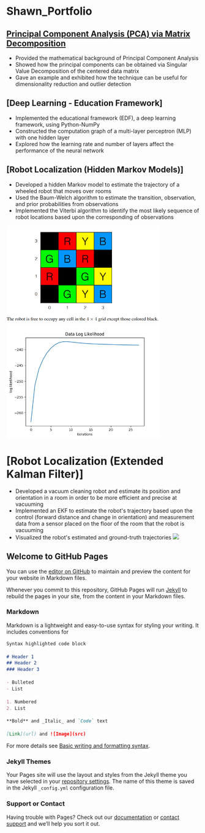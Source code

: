 # Shawn_Portfolio

## [Principal Component Analysis (PCA) via Matrix Decomposition](https://github.com/longxiangdai/Shawn-Portfolio/blob/main/PCA%20via%20Matrix%20Decomposition/Principal%20Component%20Analysis%20(PCA)%20via%20Matrix%20Decomposition.ipynb)
- Provided the mathematical background of Principal Component Analysis
- Showed how the principal components can be obtained via Singular Value Decomposition of the centered data matrix
- Gave an example and exhibited how the technique can be useful for dimensionality reduction and outlier detection

## [Deep Learning - Education Framework]
- Implemented the educational framework (EDF), a deep learning framework, using Python-NumPy
- Constructed the computation graph of a multi-layer perceptron (MLP) with one hidden layer
- Explored how the learning rate and number of layers affect the performance of the neural network

## [Robot Localization (Hidden Markov Models)]
- Developed a hidden Markov model to estimate the trajectory of a wheeled robot that moves over rooms
- Used the Baum-Welch algorithm to estimate the transition, observation, and prior probabilities from observations
- Implemented the Viterbi algorithm to identify the most likely sequence of robot locations based upon the corresponding of observations

<img src="https://github.com/longxiangdai/Shawn-Portfolio/blob/main/Images/HMM%20robot%20localization.PNG" width="400"/> <img src="https://github.com/longxiangdai/Shawn-Portfolio/blob/main/Images/HMM%20robot%20localization%20Data%20Log%20Likelihood.png" width="400"/>

# [Robot Localization (Extended Kalman Filter)]
- Developed a vacuum cleaning robot and estimate its position and orientation in a room in order to be more efficient and precise at vacuuming
- Implemented an EKF to estimate the robot's trajectory based upon the control (forward distance and change in orientation) and measurement data from a sensor placed on the floor of the room that the robot is vacuuming
- Visualized the robot's estimated and ground-truth trajectories
![]("https://github.com/longxiangdai/Shawn-Portfolio/blob/main/Images/EKF%20robot.png")
## Welcome to GitHub Pages

You can use the [editor on GitHub](https://github.com/longxiangdai/Shawn-Portfolio/edit/gh-pages/index.md) to maintain and preview the content for your website in Markdown files.

Whenever you commit to this repository, GitHub Pages will run [Jekyll](https://jekyllrb.com/) to rebuild the pages in your site, from the content in your Markdown files.

### Markdown

Markdown is a lightweight and easy-to-use syntax for styling your writing. It includes conventions for

```markdown
Syntax highlighted code block

# Header 1
## Header 2
### Header 3

- Bulleted
- List

1. Numbered
2. List

**Bold** and _Italic_ and `Code` text

[Link](url) and ![Image](src)
```

For more details see [Basic writing and formatting syntax](https://docs.github.com/en/github/writing-on-github/getting-started-with-writing-and-formatting-on-github/basic-writing-and-formatting-syntax).

### Jekyll Themes

Your Pages site will use the layout and styles from the Jekyll theme you have selected in your [repository settings](https://github.com/longxiangdai/Shawn-Portfolio/settings/pages). The name of this theme is saved in the Jekyll `_config.yml` configuration file.

### Support or Contact

Having trouble with Pages? Check out our [documentation](https://docs.github.com/categories/github-pages-basics/) or [contact support](https://support.github.com/contact) and we’ll help you sort it out.
